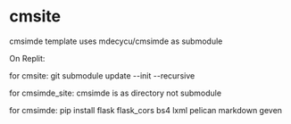 # cmsite
cmsimde template uses mdecycu/cmsimde as submodule

On Replit:

for cmsite: git submodule update --init --recursive 

for cmsimde_site: cmsimde is as directory not submodule

for cmsimde: pip install flask flask_cors bs4 lxml pelican markdown geven